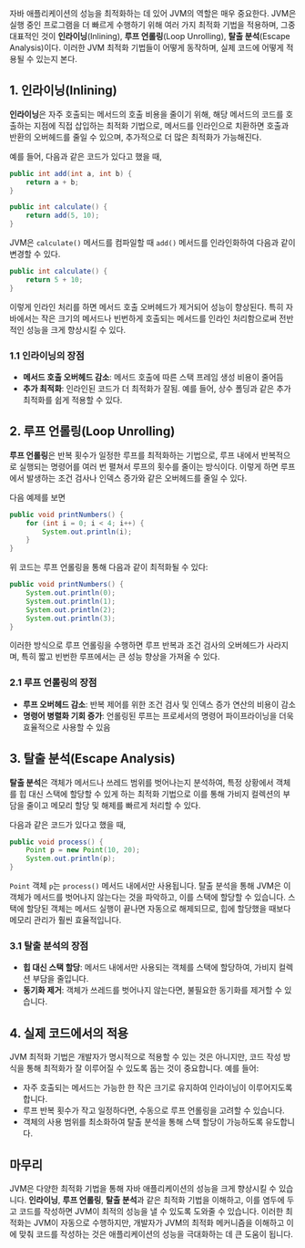 자바 애플리케이션의 성능을 최적화하는 데 있어 JVM의 역할은 매우 중요한다. JVM은 실행 중인 프로그램을 더 빠르게 수행하기 위해 여러 가지 최적화 기법을 적용하며, 그중 대표적인 것이 **인라이닝**(Inlining), **루프 언롤링**(Loop Unrolling), **탈출 분석**(Escape Analysis)이다. 이러한 JVM 최적화 기법들이 어떻게 동작하며, 실제 코드에 어떻게 적용될 수 있는지 본다.

## 1. 인라이닝(Inlining)

**인라이닝**은 자주 호출되는 메서드의 호출 비용을 줄이기 위해, 해당 메서드의 코드를 호출하는 지점에 직접 삽입하는 최적화 기법으로, 메서드를 인라인으로 치환하면 호출과 반환의 오버헤드를 줄일 수 있으며, 추가적으로 더 많은 최적화가 가능해진다.

예를 들어, 다음과 같은 코드가 있다고 했을 때,

```java
public int add(int a, int b) {
    return a + b;
}

public int calculate() {
    return add(5, 10);
}
```

JVM은 `calculate()` 메서드를 컴파일할 때 `add()` 메서드를 인라인화하여 다음과 같이 변경할 수 있다.

```java
public int calculate() {
    return 5 + 10;
}
```
이렇게 인라인 처리를 하면 메서드 호출 오버헤드가 제거되어 성능이 향상된다. 특히 자바에서는 작은 크기의 메서드나 빈번하게 호출되는 메서드를 인라인 처리함으로써 전반적인 성능을 크게 향상시킬 수 있다.

### 1.1 인라이닝의 장점
- **메서드 호출 오버헤드 감소**: 메서드 호출에 따른 스택 프레임 생성 비용이 줄어듬
- **추가 최적화**: 인라인된 코드가 더 최적화가 잘됨. 예를 들어, 상수 폴딩과 같은 추가 최적화를 쉽게 적용할 수 있다.

## 2. 루프 언롤링(Loop Unrolling)

**루프 언롤링**은 반복 횟수가 일정한 루프를 최적화하는 기법으로, 루프 내에서 반복적으로 실행되는 명령어를 여러 번 펼쳐서 루프의 횟수를 줄이는 방식이다. 이렇게 하면 루프에서 발생하는 조건 검사나 인덱스 증가와 같은 오버헤드를 줄일 수 있다.

다음 예제를 보면

```java
public void printNumbers() {
    for (int i = 0; i < 4; i++) {
        System.out.println(i);
    }
}
```

위 코드는 루프 언롤링을 통해 다음과 같이 최적화될 수 있다:

```java
public void printNumbers() {
    System.out.println(0);
    System.out.println(1);
    System.out.println(2);
    System.out.println(3);
}
```
이러한 방식으로 루프 언롤링을 수행하면 루프 반복과 조건 검사의 오버헤드가 사라지며, 특히 짧고 빈번한 루프에서는 큰 성능 향상을 가져올 수 있다.

### 2.1 루프 언롤링의 장점
- **루프 오버헤드 감소**: 반복 제어를 위한 조건 검사 및 인덱스 증가 연산의 비용이 감소
- **명령어 병렬화 기회 증가**: 언롤링된 루프는 프로세서의 명령어 파이프라이닝을 더욱 효율적으로 사용할 수 있음

## 3. 탈출 분석(Escape Analysis)

**탈출 분석**은 객체가 메서드나 쓰레드 범위를 벗어나는지 분석하여, 특정 상황에서 객체를 힙 대신 스택에 할당할 수 있게 하는 최적화 기법으로 이를 통해 가비지 컬렉션의 부담을 줄이고 메모리 할당 및 해제를 빠르게 처리할 수 있다.

다음과 같은 코드가 있다고 했을 때,

```java
public void process() {
    Point p = new Point(10, 20);
    System.out.println(p);
}
```

`Point` 객체 `p`는 `process()` 메서드 내에서만 사용됩니다. 탈출 분석을 통해 JVM은 이 객체가 메서드를 벗어나지 않는다는 것을 파악하고, 이를 스택에 할당할 수 있습니다. 스택에 할당된 객체는 메서드 실행이 끝나면 자동으로 해제되므로, 힙에 할당했을 때보다 메모리 관리가 훨씬 효율적입니다.

### 3.1 탈출 분석의 장점
- **힙 대신 스택 할당**: 메서드 내에서만 사용되는 객체를 스택에 할당하여, 가비지 컬렉션 부담을 줄입니다.
- **동기화 제거**: 객체가 쓰레드를 벗어나지 않는다면, 불필요한 동기화를 제거할 수 있습니다.

## 4. 실제 코드에서의 적용
JVM 최적화 기법은 개발자가 명시적으로 적용할 수 있는 것은 아니지만, 코드 작성 방식을 통해 최적화가 잘 이루어질 수 있도록 돕는 것이 중요합니다. 예를 들어:

- 자주 호출되는 메서드는 가능한 한 작은 크기로 유지하여 인라이닝이 이루어지도록 합니다.
- 루프 반복 횟수가 작고 일정하다면, 수동으로 루프 언롤링을 고려할 수 있습니다.
- 객체의 사용 범위를 최소화하여 탈출 분석을 통해 스택 할당이 가능하도록 유도합니다.

## 마무리
JVM은 다양한 최적화 기법을 통해 자바 애플리케이션의 성능을 크게 향상시킬 수 있습니다. **인라이닝**, **루프 언롤링**, **탈출 분석**과 같은 최적화 기법을 이해하고, 이를 염두에 두고 코드를 작성하면 JVM이 최적의 성능을 낼 수 있도록 도와줄 수 있습니다. 이러한 최적화는 JVM이 자동으로 수행하지만, 개발자가 JVM의 최적화 메커니즘을 이해하고 이에 맞춰 코드를 작성하는 것은 애플리케이션의 성능을 극대화하는 데 큰 도움이 됩니다.

